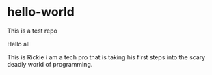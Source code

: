 # hello-world
This is a test repo

Hello all

This is Rickie i am a tech pro that is taking his first steps into the scary deadly world of programming.
